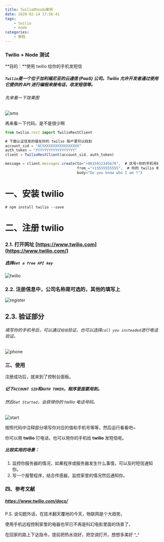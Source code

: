 ```yaml
---
title: Twilio的node案例
date: 2020-02-14 17:56:41
tags:
	- twilio
	- node
categories:
	- 教程
---
```


### Twilio + Node 测试

**目的：**使用 twilio 给你的手机发短信

##### `Twilio`是一个位于加利福尼亚的云通信 (PaaS) 公司。Twilio 允许开发者通过使用它提供的 API 进行编程来接电话，收发短信等。 

###### 先来看一下效果图 

![sms](https://img-blog.csdn.net/20161001223207263)

再来看一下代码，是不是很少啊 

```javascript
from twilio.rest import TwilioRestClient

# 下面认证信息的值在你的 twilio 账户里可以找到
account_sid = "ACXXXXXXXXXXXXXXXXX"
auth_token = "YYYYYYYYYYYYYYYYYY"
client = TwilioRestClient(account_sid, auth_token)

message = client.messages.create(to="+8615912345678",  # 区号+你的手机号码
                                 from_="+15555555555",  # 你的 twilio 电话号码
                                 body="Do you know who I am ?")
```

<!--more-->

# 一、安装 twilio

```shell
# npm install twilio --save
```

# 二、注册 twilio

###  2.1. 打开网址 [https://www.twilio.com](https://www.twilio.com/) 

##### 选择`Get a free API key` 

![twilio](https://img-blog.csdn.net/20161001224252482)

### 2.2. 注册信息中，公司名称是可选的，其他的填写上

![register](https://img-blog.csdn.net/20161001224440869)

## 2.3. 验证部分

###### 填写你的手机号后，可以通过`短信`验证，也可以选择`call you insteaded`进行电话验证。 

![phone](https://img-blog.csdn.net/20161001224642339)

### 三、使用

注册成功后，就来到了控制台面板。

#####  记下`ACCOUNT SID`和`AUTH TOKEN`，程序里面要用到。

######  然后`Get Started`，会获得你的 twilio 电话号码。 

![start](https://img-blog.csdn.net/20161001224725121)

按照代码中注释部分填写你对应的值和手机号等等，然后运行看看吧~

你可以用 **twilio** 打电话，也可以用你的手机给 **twilio** 发短信呢。

##### 比较实用的场景：

1. 监控你服务器的情况，如果程序或服务器发生什么事情，可以及时短信通知你。
2. 写一个报警程序，结合传感器，监控家里的情况然后通知你。

### 四、参考文献

##### https://www.twilio.com/docs/

P.S. 说句题外话，在技术翻天覆地的今天，物联网是个大趋势。

使用手机远程控制家里的电器也早已不再是科幻电影里面的场景了，

在回家的路上下达指令，提前把热水烧好，把空调打开。想想多美好 ^_^